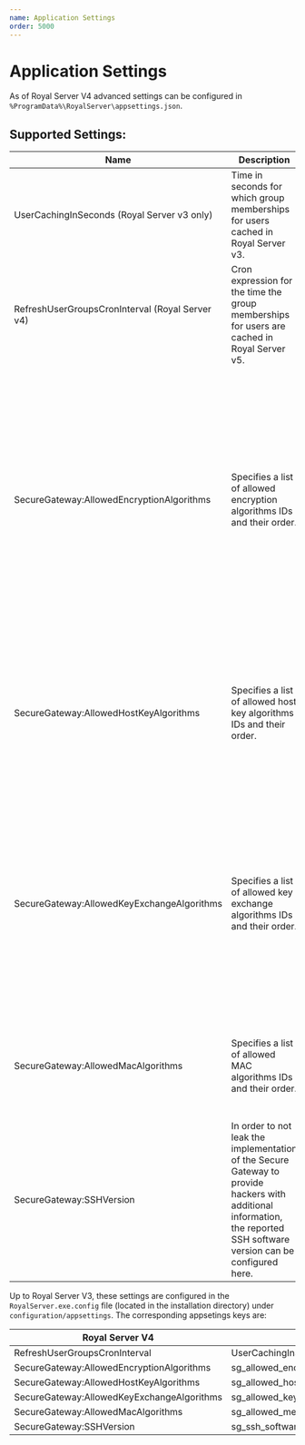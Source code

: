 ```yaml
---
name: Application Settings
order: 5000
---
```


# Application Settings

As of Royal Server V4 advanced settings can be configured in `%ProgramData%\RoyalServer\appsettings.json`.

## Supported Settings:

| Name                                       | Description                                                                                                                                                                   | Value(s)                                                                                                                                                                                                                                                                                                                                                                                                       |
| ------------------------------------------ | ----------------------------------------------------------------------------------------------------------------------------------------------------------------------------- | -------------------------------------------------------------------------------------------------------------------------------------------------------------------------------------------------------------------------------------------------------------------------------------------------------------------------------------------------------------------------------------------------------------- |
| UserCachingInSeconds (Royal Server v3 only)                       | Time in seconds for which group memberships for users cached in Royal Server v3.                                                                                            | Default is 300 (5 Minutes)                                                                                                                                                                                                                                                                                                                                                                                     |
| RefreshUserGroupsCronInterval (Royal Server v4)                       | Cron expression for the time the group memberships for users are cached in Royal Server v5.                                                                                            | Default is "*/5 * * * *" (5 Minutes)                                                                                                                                                                                                                                                                                                                                                                                     |
| SecureGateway:AllowedEncryptionAlgorithms  | Specifies a list of allowed encryption algorithms IDs and their order.                                                                                                        | "aes256-gcm@openssh.com", "aes128-gcm@openssh.com", "aes256-ctr", "aes192-ctr",<br>"aes128-ctr", "aes256-cbc", "aes192-cbc", "aes128-cbc",<br>"3des-ctr", "3des-cbc", "twofish256-ctr","twofish192-ctr",<br>"twofish128-ctr", "twofish256-cbc", "twofish192-cbc",<br>"twofish128-cbc", "twofish-cbc", "blowfish-ctr",<br>"blowfish-cbc", "chacha20-poly1305@openssh.com" "arcfour256", "arcfour128", "arcfour" |
| SecureGateway:AllowedHostKeyAlgorithms     | Specifies a list of allowed host key algorithms IDs and their order.                                                                                                          | "ssh-dss", "ssh-rsa", "ssh-rsa-sha256@ssh.com" "rsa-sha2-256","rsa-sha2-512"<br>"x509v3-sign-rsa-sha256@ssh.com", "x509v3-sign-rsa", "x509v3-sign-dss",<br>"ecdsa-sha2-nistp256", "ecdsa-sha2-nistp384", "ecdsa-sha2-nistp521","ssh-ed25519"                                                                                                                                                                   |
| SecureGateway:AllowedKeyExchangeAlgorithms | Specifies a list of allowed key exchange algorithms IDs and their order.                                                                                                      | "diffie-hellman-group1-sha1", "diffie-hellman-group14-sha1",<br>diffie-hellman-group-exchange-sha1", "diffie-hellman-group-exchange-sha256",<br>"diffie-hellman-group14-sha256", "diffie-hellman-group15-sha512"<br>"diffie-hellman-group16-sha512", "curve25519-sha256", "curve25519-sha256@libssh.org"<br>"ecdh-sha2-nistp256", "ecdh-sha2-nistp384", "ecdh-sha2-nistp521"                                   |
| SecureGateway:AllowedMacAlgorithms         | Specifies a list of allowed MAC algorithms IDs and their order.                                                                                                               | "hmac-sha2-256-etm@openssh.com", "hmac-sha2-256", "hmac-sha2-512-etm@openssh.com",<br> "hmac-sha2-512", "hmac-sha1", "hmac-md5", "hmac-sha1-96", "hmac-md5-96" ---                                                                                                                                                                                                                                             |
| SecureGateway:SSHVersion                   | In order to not leak the implementation of the Secure Gateway to<br>provide hackers with additional information,<br>the reported SSH software version can be configured here. |                                                                                                                                                                                                                                                                                                                                                                                                                |

Up to Royal Server V3, these settings are configured in the `RoyalServer.exe.config` file (located in the installation directory) under `configuration/appsettings`. The corresponding appsetings keys are:

| Royal Server V4                            | Royal Server V3                                   |
| ------------------------------------------ | ------------------------------------------------- |
| RefreshUserGroupsCronInterval              | UserCachingInSeconds                              |
| SecureGateway:AllowedEncryptionAlgorithms  | sg_allowed_encryption_algorithms                  |
| SecureGateway:AllowedHostKeyAlgorithms     | sg_allowed_host_key_algorithms                    |
| SecureGateway:AllowedKeyExchangeAlgorithms | sg_allowed_key_exchange_algorithms                |
| SecureGateway:AllowedMacAlgorithms         | sg_allowed_message_authentication_code_algorithms |
| SecureGateway:SSHVersion                   | sg_ssh_software_version                           |

